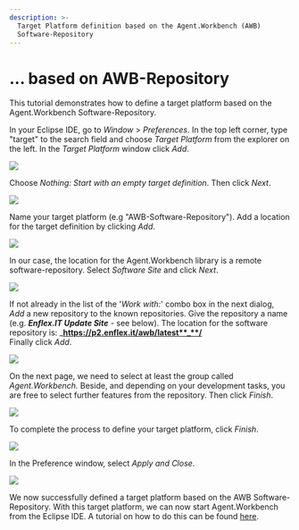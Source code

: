 ```yaml
---
description: >-
  Target Platform definition based on the Agent.Workbench (AWB)
  Software-Repository
---
```


# ... based on AWB-Repository

This tutorial demonstrates how to define a target platform based on the Agent.Workbench Software-Repository.

In your Eclipse IDE, go to _Window_ &gt; _Preferences_. In the top left corner, type "target" to the search field and choose _Target Platform_ from the explorer on the left. In the _Target Platform_ window click _Add_.

![](../../../.gitbook/assets/addnewtp.jpg)

Choose _Nothing: Start with an empty target definition_. Then click _Next_.

![](../../../.gitbook/assets/tpstartempty.jpg)

Name your target platform \(e.g "AWB-Software-Repository"\). Add a location for the target definition by clicking _Add_.

![](../../../.gitbook/assets/addsoftwaresite.jpg)

In our case, the location for the Agent.Workbench library is a remote software-repository. Select _Software Site_ and click _Next_.

![](../../../.gitbook/assets/tpfromupdatesite.jpg)

If not already in the list of the '_Work with:_' combo box in the next dialog, _Add_ a new repository to the known repositories. Give the repository a name \(e.g. _**Enflex.IT Update Site**_ - see below\). The location for  the software repository is: _**https://p2.enflex.it/awb/latest**_**/**  
Finally click _Add_.

![](../../../.gitbook/assets/addupdatesite.png)

On the next page, we need to select at least the group called _Agent.Workbench._ Beside, and depending on your development tasks, you are free to select further features from the repository. Then click _Finish_.

![](../../../.gitbook/assets/selectawbgroup.png)

To complete the process to define your target platform, click _Finish_.

![](../../../.gitbook/assets/checkdetails.png)

In the Preference window, select _Apply and Close_.

![](../../../.gitbook/assets/selecttargetpltaform.png)

We now successfully defined a target platform based on the AWB Software-Repository. With this target platform, we can now start Agent.Workbench from the Eclipse IDE. A tutorial on how to do this can be found [here](../starting-awb-from-eclipse.md).

